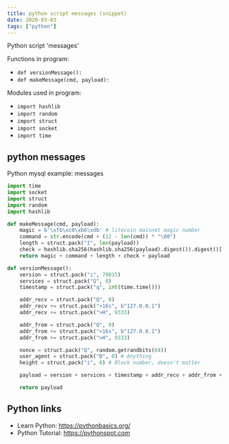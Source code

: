 ```yaml
---
title: python script messages (snippet)
date: 2020-03-03
tags: ["python"]
---
```

Python script 'messages'

Functions in program: 
* `def versionMessage():`
* `def makeMessage(cmd, payload):`

Modules used in program: 
* `import hashlib`
* `import random`
* `import struct`
* `import socket`
* `import time`

## python messages

Python mysql example: messages

```python
import time
import socket
import struct
import random
import hashlib

def makeMessage(cmd, payload):
    magic = b'\xfb\xc0\xb6\xdb' # litecoin mainnet magic number
    command = str.encode(cmd + (12 - len(cmd)) * "\00")
    length = struct.pack("I", len(payload))
    check = hashlib.sha256(hashlib.sha256(payload).digest()).digest()[:4]
    return magic + command + length + check + payload

def versionMessage():
    version = struct.pack("i", 70015)
    services = struct.pack("Q", 0)
    timestamp = struct.pack("q", int(time.time()))

    addr_recv = struct.pack("Q", 0)
    addr_recv += struct.pack(">16s", b"127.0.0.1")
    addr_recv += struct.pack(">H", 9333)

    addr_from = struct.pack("Q", 0)
    addr_from += struct.pack(">16s", b"127.0.0.1")
    addr_from += struct.pack(">H", 9333)

    nonce = struct.pack("Q", random.getrandbits(64))
    user_agent = struct.pack("B", 0) # Anything
    height = struct.pack("i", 0) # Block number, doesn't matter

    payload = version + services + timestamp + addr_recv + addr_from + nonce + user_agent + height

    return payload


```

## Python links

- Learn Python: https://pythonbasics.org/
- Python Tutorial: https://pythonspot.com
